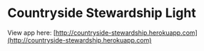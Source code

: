 Countryside Stewardship Light
=============================

View app here: [http://countryside-stewardship.herokuapp.com](http://countryside-stewardship.herokuapp.com)